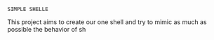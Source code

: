 `SIMPLE SHELLE`

This project aims to create our one shell and try to mimic as much as possible the behavior of sh
